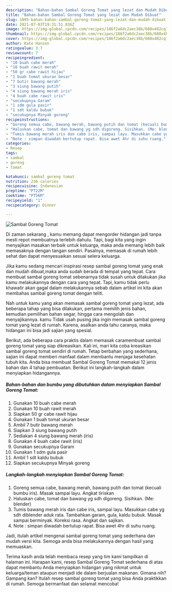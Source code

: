 ```yaml
---
description: "Bahan-bahan Sambal Goreng Tomat yang lezat dan Mudah Dibuat"
title: "Bahan-bahan Sambal Goreng Tomat yang lezat dan Mudah Dibuat"
slug: 1095-bahan-bahan-sambal-goreng-tomat-yang-lezat-dan-mudah-dibuat
date: 2021-07-03T19:31:51.836Z
image: https://img-global.cpcdn.com/recipes/186f2a6dc2aec38b/680x482cq70/sambal-goreng-tomat-foto-resep-utama.jpg
thumbnail: https://img-global.cpcdn.com/recipes/186f2a6dc2aec38b/680x482cq70/sambal-goreng-tomat-foto-resep-utama.jpg
cover: https://img-global.cpcdn.com/recipes/186f2a6dc2aec38b/680x482cq70/sambal-goreng-tomat-foto-resep-utama.jpg
author: Kate Hansen
ratingvalue: 3.7
reviewcount: 7
recipeingredient:
- "10 buah cabe merah"
- "10 buah rawit merah"
- "50 gr cabe rawit hijau"
- "1 buah tomat ukuran besar"
- "7 butir bawang merah"
- "3 siung bawang putih"
- "4 siung bawang merah iris"
- "4 buah cabe rawit iris"
- "secukupnya Garam"
- "1 sdm gula pasir"
- "1 sdt kaldu bubuk"
- "secukupnya Minyak goreng"
recipeinstructions:
- "Goreng semua cabe, bawang merah, bawang putih dan tomat (kecuali bumbu iris). Masak sampai layu. Angkat tiriskan"
- "Haluskan cabe, tomat dan bawang yg sdh digoreng. Sisihkan. (Me: blender)"
- "Tumis bawang merah iris dan cabe iris, sampai layu. Masukkan cabe yg sdh diblender aduk rata. Tambahkan garam, gula, kaldu bubuk. Masak sampai berminyak. Koreksi rasa. Angkat dan sajikan."
- "Note : simpan diwadah bertutup rapat. Bisa awet 4hr di suhu ruang."
categories:
- Resep
tags:
- sambal
- goreng
- tomat

katakunci: sambal goreng tomat 
nutrition: 236 calories
recipecuisine: Indonesian
preptime: "PT22M"
cooktime: "PT56M"
recipeyield: "1"
recipecategory: Dinner

---
```



![Sambal Goreng Tomat](https://img-global.cpcdn.com/recipes/186f2a6dc2aec38b/680x482cq70/sambal-goreng-tomat-foto-resep-utama.jpg)

Di zaman  sekarang , kamu memang dapat mengorder hidangan jadi tanpa mesti repot membuatnya terlebih dahulu. Tapi, bagi kita yang ingin menyajikan masakan terbaik untuk keluarga, maka anda memang lebih baik memasaknya dengan tangan sendiri. Pasalnya, memasak di rumah lebih sehat dan dapat menyesuaikan sesuai selera keluarga.

Jika kamu sedang mencari inspirasi resep sambal goreng tomat yang enak dan mudah dibuat,maka anda sudah berada di tempat yang tepat. Cara membuat sambal goreng tomat  sebenarnya tidak susah untuk dilakukan jika kamu melakukannya dengan cara yang tepat. Tapi, kamu tidak perlu khawatir akan gagal dalam melakukannya 
sebab dalam artikel ini kita akan membahas sambal goreng tomat dengan teliti.  



Nah untuk kamu yang akan memasak sambal goreng tomat yang lezat, ada beberapa tahap yang bisa dilakukan, pertama memilih jenis bahan, kemudian pemilihan bahan segar, hingga cara mengolah dan menyajikannya. kamu Tidak usah pusing jika ingin memasak sambal goreng tomat yang lezat di rumah. Karena, asalkan anda  tahu caranya, maka hidangan ini bisa jadi sajian yang spesial.

Berikut, ada beberapa cara praktis  dalam memasak caramembuat sambal goreng tomat yang siap dikreasikan. Kali ini, mari kita coba kreasikan sambal goreng tomat sendiri di rumah. Tetap berbahan yang sederhana, sajian ini dapat memberi manfaat dalam membantu menjaga kesehatan tubuh kita. Anda bisa membuat Sambal Goreng Tomat memakai 12 jenis bahan dan 4 tahap pembuatan. Berikut ini langkah-langkah dalam menyiapkan hidangannya.

<!--inarticleads1-->

##### Bahan-bahan dan bumbu yang dibutuhkan dalam menyiapkan Sambal Goreng Tomat:

1. Gunakan 10 buah cabe merah
1. Gunakan 10 buah rawit merah
1. Siapkan 50 gr cabe rawit hijau
1. Gunakan 1 buah tomat ukuran besar
1. Ambil 7 butir bawang merah
1. Siapkan 3 siung bawang putih
1. Sediakan 4 siung bawang merah (iris)
1. Gunakan 4 buah cabe rawit (iris)
1. Gunakan secukupnya Garam
1. Gunakan 1 sdm gula pasir
1. Ambil 1 sdt kaldu bubuk
1. Siapkan secukupnya Minyak goreng




<!--inarticleads2-->

##### Langkah-langkah menyiapkan Sambal Goreng Tomat:

1. Goreng semua cabe, bawang merah, bawang putih dan tomat (kecuali bumbu iris). Masak sampai layu. Angkat tiriskan
1. Haluskan cabe, tomat dan bawang yg sdh digoreng. Sisihkan. (Me: blender)
1. Tumis bawang merah iris dan cabe iris, sampai layu. Masukkan cabe yg sdh diblender aduk rata. Tambahkan garam, gula, kaldu bubuk. Masak sampai berminyak. Koreksi rasa. Angkat dan sajikan.
1. Note : simpan diwadah bertutup rapat. Bisa awet 4hr di suhu ruang.




Jadi, itulah artikel mengenai  sambal goreng tomat  yang sederhana dan mudah versi kita. Semoga anda bisa melakukannya dengan hasil yang memuaskan. 

Terima kasih anda telah membaca resep yang tim kami tampilkan di halaman ini. Harapan kami, resep  Sambal Goreng Tomat sederhana di atas dapat membantu Anda menyiapkan hidangan yang nikmat untuk keluarga/teman ataupun menjadi ide dalam berjualan makanan. Gimana nih? Gampang kan? Itulah resep sambal goreng tomat yang bisa Anda praktikkan di rumah. Semoga bermanfaat dan selamat mencoba!


